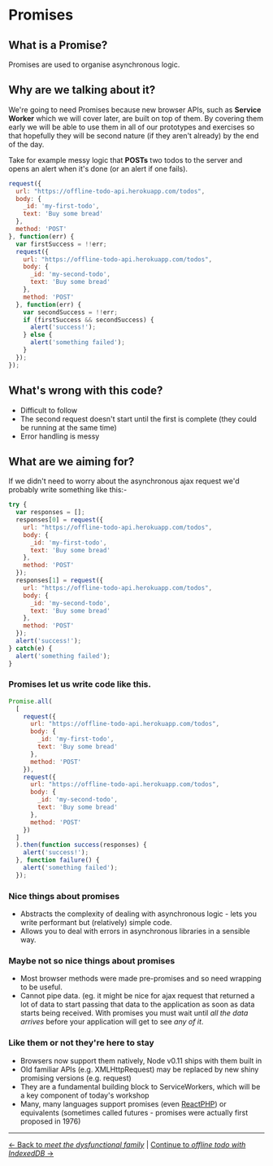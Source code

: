 # Promises

## What is a Promise?

Promises are used to organise asynchronous logic.

## Why are we talking about it?

We're going to need Promises because new browser APIs, such as **Service Worker** which we will cover later, are built on top of them.  By covering them early we will be able to use them in all of our prototypes and exercises so that hopefully they will be second nature (if they aren't already) by the end of the day.	

Take for example messy logic that **POSTs** two todos to the server and opens an alert when it's done (or an alert if one fails).

```js
request({
  url: "https://offline-todo-api.herokuapp.com/todos",
  body: {
    _id: 'my-first-todo',
    text: 'Buy some bread'
  },
  method: 'POST'
}, function(err) {
  var firstSuccess = !!err;
  request({
    url: "https://offline-todo-api.herokuapp.com/todos",
    body: {
      _id: 'my-second-todo',
      text: 'Buy some bread'
    },
    method: 'POST'
  }, function(err) {
    var secondSuccess = !!err;
    if (firstSuccess && secondSuccess) {
      alert('success!');
    } else {
      alert('something failed');
    }
  });
});
```

## What's wrong with this code?

- Difficult to follow
- The second request doesn't start until the first is complete (they could be running at the same time)
- Error handling is messy

## What are we aiming for?

If we didn't need to worry about the asynchronous ajax request we'd probably write something like this:-

```js
try {
  var responses = [];
  responses[0] = request({
    url: "https://offline-todo-api.herokuapp.com/todos",
    body: {
      _id: 'my-first-todo',
      text: 'Buy some bread'
    },
    method: 'POST'
  });
  responses[1] = request({
    url: "https://offline-todo-api.herokuapp.com/todos",
    body: {
      _id: 'my-second-todo',
      text: 'Buy some bread'
    },
    method: 'POST'
  });
  alert('success!');
} catch(e) {
  alert('something failed');
}
```

### Promises let us write code like this.

```js
Promise.all(
  [
    request({
      url: "https://offline-todo-api.herokuapp.com/todos",
      body: {
        _id: 'my-first-todo',
        text: 'Buy some bread'
      },
      method: 'POST'
    }),
    request({
      url: "https://offline-todo-api.herokuapp.com/todos",
      body: {
        _id: 'my-second-todo',
        text: 'Buy some bread'
      },
      method: 'POST'
    })
  ]
  ).then(function success(responses) {
    alert('success!');
  }, function failure() {
    alert('something failed');
  });
```

### Nice things about promises

- Abstracts the complexity of dealing with asynchronous logic - lets you write performant but (relatively) simple code.
- Allows you to deal with errors in asynchronous libraries in a sensible way.

### Maybe not so nice things about promises

- Most browser methods were made pre-promises and so need wrapping to be useful.
- Cannot pipe data.  (eg. it might be nice for ajax request that returned a lot of data to start passing that data to the application as soon as data starts being received.  With promises you must wait until *all the data arrives* before your application will get to see *any of it*.

### Like them or not they're here to stay

- Browsers now support them natively, Node v0.11 ships with them built in
- Old familiar APIs (e.g. XMLHttpRequest) may be replaced by new shiny promising versions (e.g. request)
- They are a fundamental building block to ServiceWorkers, which will be a key component of today's workshop
- Many, many languages support promises (even [ReactPHP](https://github.com/reactphp/promise)) or equivalents (sometimes called futures - promises were actually first proposed in 1976)

---

[← Back to *meet the dysfunctional family*](../01-introduction/dysfunctional-family.md) | [Continue to *offline todo with IndexedDB* →](../03-offline-todo)
